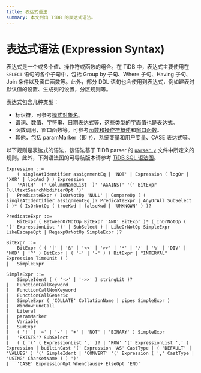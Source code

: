 ```yaml
---
title: 表达式语法
summary: 本文列出 TiDB 的表达式语法。
---
```


# 表达式语法 (Expression Syntax)

表达式是一个或多个值、操作符或函数的组合。在 TiDB 中，表达式主要使用在 `SELECT` 语句的各个子句中，包括 Group by 子句、Where 子句、Having 子句、Join 条件以及窗口函数等。此外，部分 DDL 语句也会使用到表达式，例如建表时默认值的设置、生成列的设置，分区规则等。

表达式包含几种类型：

+ 标识符，可参考[模式对象名](/schema-object-names.md)。
+ 谓词、数值、字符串、日期表达式等，这些类型的[字面值](/literal-values.md)也是表达式。
+ 函数调用，窗口函数等。可参考[函数和操作符概述](/functions-and-operators/functions-and-operators-overview.md)和[窗口函数](/functions-and-operators/window-functions.md)。
+ 其他，包括 paramMarker（即 `?`）、系统变量和用户变量、CASE 表达式等。

以下规则是表达式的语法，该语法基于 TiDB parser 的 [`parser.y`](https://github.com/pingcap/tidb/blob/release-7.5/pkg/parser/parser.y) 文件中所定义的规则。此外，下列语法图的可导航版本请参考 [TiDB SQL 语法图](https://pingcap.github.io/sqlgram/#Expression)。

```ebnf+diagram
Expression ::=
    ( singleAtIdentifier assignmentEq | 'NOT' | Expression ( logOr | 'XOR' | logAnd ) ) Expression
|   'MATCH' '(' ColumnNameList ')' 'AGAINST' '(' BitExpr FulltextSearchModifierOpt ')'
|   PredicateExpr ( IsOrNotOp 'NULL' | CompareOp ( ( singleAtIdentifier assignmentEq )? PredicateExpr | AnyOrAll SubSelect ) )* ( IsOrNotOp ( trueKwd | falseKwd | 'UNKNOWN' ) )?

PredicateExpr ::=
    BitExpr ( BetweenOrNotOp BitExpr 'AND' BitExpr )* ( InOrNotOp ( '(' ExpressionList ')' | SubSelect ) | LikeOrNotOp SimpleExpr LikeEscapeOpt | RegexpOrNotOp SimpleExpr )?

BitExpr ::=
    BitExpr ( ( '|' | '&' | '<<' | '>>' | '*' | '/' | '%' | 'DIV' | 'MOD' | '^' ) BitExpr | ( '+' | '-' ) ( BitExpr | "INTERVAL" Expression TimeUnit ) )
|   SimpleExpr

SimpleExpr ::=
    SimpleIdent ( ( '->' | '->>' ) stringLit )?
|   FunctionCallKeyword
|   FunctionCallNonKeyword
|   FunctionCallGeneric
|   SimpleExpr ( 'COLLATE' CollationName | pipes SimpleExpr )
|   WindowFuncCall
|   Literal
|   paramMarker
|   Variable
|   SumExpr
|   ( '!' | '~' | '-' | '+' | 'NOT' | 'BINARY' ) SimpleExpr
|   'EXISTS'? SubSelect
|   ( ( '(' ( ExpressionList ',' )? | 'ROW' '(' ExpressionList ',' ) Expression | builtinCast '(' Expression 'AS' CastType | ( 'DEFAULT' | 'VALUES' ) '(' SimpleIdent | 'CONVERT' '(' Expression ( ',' CastType | 'USING' CharsetName ) ) ')'
|   'CASE' ExpressionOpt WhenClause+ ElseOpt 'END'
```
